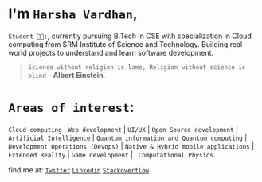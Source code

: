 # I'm `Harsha Vardhan`, 
`Student 👨‍🎓:`, currently pursuing B.Tech in CSE with specialization in Cloud computing from SRM Institute of Science and Technology. 
Building real world projects to understand and learn software development.
<br>
> `Science without religion is lame, Religion without science is blind` - **Albert Einstein**.

# `Areas of interest`: 
`Cloud computing` | `Web development` | `UI/UX` | `Open Source development` | `Artificial Intelligence` | `Quantum information and Quantum computing` | `Development Operations (Devops)` | `Native & Hybrid mobile applications` | `Extended Reality` | `Game development` | ` Computational Physics`.

find me at: 
[`Twitter`](https://twitter.com/Harsha_nh_dev)
[`Linkedin`](https://www.linkedin.com/in/harsha-vardhan-nagarajan-67b492243/)
[`Stackoverflow`](https://stackoverflow.com/users/19511391/harshavardhansde)
